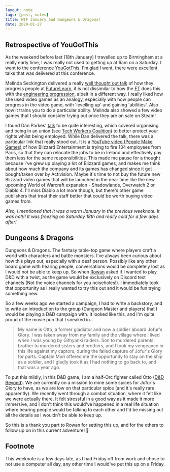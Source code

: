 ```yaml
---
layout: note
tags: [post, notes]
title: WTF January and Dungeons & Dragons!
date: 2020-01-27
---
```


## Retrospective of YouGotThis

As the weekend before last (18th January) I travelled up to Birmingham at a really early time, I was really not used to getting up at 6am on a Saturday. I went to the conference [YouGotThis](https://2020.yougotthis.io/). I'm glad I went, there were excellent talks that was delivered at this conference. 

Melinda Seckington delivered a really [well thought out talk](https://speakerdeck.com/mseckington/level-up-developing-developers) of how they progress people at [FutureLearn](https://www.futurelearn.com/), it is not dissimilar to how the [FT](https://www.ft.com) does this with the [engineering progression](https://engineering-progression.ft.com/), albeit in a different way. I really liked how she used video games as an analogy, especially with how people can progress in the video game, with 'levelling up' and gaining 'abilities'. Also how it trains you to do a particular ability. Melinda also showed a few video games that I should consider trying out once they are on sale on Steam!

I found Dan Parkes' [talk](https://speakerdeck.com/dancparkes/unions-got-this-number-yougotthisconf-2020) to be quite interesting, which covered organising and being in an union (see [Tech Workers Coalition](https://techworkerscoalition.org/london/)) to better protect your rights whilst being employed. While Dan delivered the talk, there was a particular link that really stood out. It is a [YouTube video (People Make Games)](https://www.youtube.com/watch?v=VPIw-REVbBY) of how Blizzard Entertainment is trying to fire 134 employees from Paris, so that they can relocate the jobs to be in Ireland and effectively pay them less for the same responsibilities. This made me pause for a thought because I've grew up playing a lot of Blizzard games, and makes me think about how much the company and its games has changed since it got bought/taken over by Activision. Maybe it's time to not buy the future new Blizzard video games that will be launched in the near time like the new upcoming World of Warcraft expansion - Shadowlands, Overwatch 2 or Diablo 4. I'll miss Diablo a lot more though, but there's other game publishers that treat their staff better that could be worth buying video games from.

*Also, I mentioned that it was a warm January in the previous weeknote. It was not!!! It was freezing on Saturday 18th and really cold for a few days after!*

## Dungeons & Dragons

Dungeons & Dragons. The fantasy table-top game where players craft a world with characters and battle monsters. I've always been curious about how this plays out, especially with a deaf person. Possibly like any other board game with hearing people, conversations would be completely lost as I would not be able to keep up. So when [Rowan](https://www.rowanmanning.com) asked if I wanted to play D&D with a twist, as the game would be exclusively on Discord text channels (Not the voice channels for you noiseholes!). I immediately took that opportunity as I really wanted to try this out and it would be fun trying something new.

So a few weeks ago we started a campaign, I had to write a backstory, and to write an introduction to the group (Dungeon Master and players) that I would be playing a D&D campaign with. It looked like this, and I'm quite proud of the movie pun that I sneaked in...

> My name is Otto, a former gladiator and now a soldier aboard Jofur's Glory. I was taken away from my family and the village where I lived when I was young by Githyanki raiders. Son to murdered parents, brother to murdered sisters and brothers, and I took my vengeance in this life against my captors, during the failed capture of Jofur's Glory for parts. Captain Mori offered me the opportunity to stay on the ship as a soldier, and I gladly took it as I had nothing to go back to, and that was a year ago.

To put this mildly, in this D&D game, I am a half-Orc fighter called Otto ([D&D Beyond](https://www.dndbeyond.com/profile/Ottotron/characters/16057200)). We are currently on a mission to mine some spices for Jofur's Glory to have, as we are low on that particular spice (and it's really rare apparently). We recently went through a combat situation, where it felt like we were actually there. It felt stressful in a good way as it made it more immersive, and I don't think this would've happened in a real life situation where hearing people would be talking to each other and I'd be missing out all the details as I wouldn't be able to keep up.

So this is a thank you part to Rowan for setting this up, and for the others to follow up on in this current adventure! 👋

## Footnote
This weeknote is a few days late, as I had Friday off from work and chose to not use a computer all day, any other time I would've put this up on a Friday.
